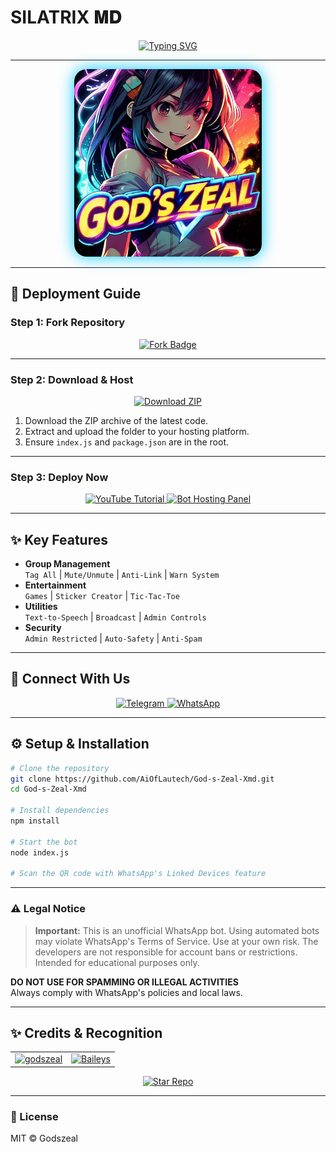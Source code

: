# SILATRIX 𝐌𝐃

<div align="center">
  <a href="https://git.io/typing-svg"> 
    <img src="https://readme-typing-svg.demolab.com?font=Orbitron&size=50&pause=500&color=33FF00&center=true&width=800&height=100&lines=𝐆𝐎𝐃𝐒𝐙𝐄𝐀𝐋+𝐗𝐌𝐃;Multi-Device+WhatsApp+Bot;Advanced+Group+Management;Next-Gen+Bot+Experience;Coded+By+Godwin+Hephzibah+Tech" alt="Typing SVG" />
  </a> 
</div>

---

<div align="center">
  <img src="https://raw.githubusercontent.com/AiOfLautech/God-s-Zeal-Xmd/refs/heads/main/assets/bot_image.jpg" alt="𝐆𝐎𝐃𝐒𝐙𝐄𝐀𝐋 𝐗𝐌𝐃" height="300" style="border-radius:20px;box-shadow:0 0 25px #00ccff">
</div>

---

## 🚀 Deployment Guide

### Step 1: Fork Repository

<p align="center">
  <a href="https://github.com/AiOfLautech/God-s-Zeal-Xmd/fork">
    <img src="https://img.shields.io/badge/-FORK%20REPO-00ccff?style=for-the-badge&logo=github&logoColor=white&labelColor=black" height="40" alt="Fork Badge"/>
  </a>
</p>

---

### Step 2: Download & Host

<p align="center">
  <a href="https://github.com/AiOfLautech/God-s-Zeal-Xmd/archive/refs/heads/main.zip">
    <img src="https://img.shields.io/badge/-DOWNLOAD%20ZIP-00ccff?style=for-the-badge&logo=github&logoColor=white&labelColor=black" height="40" alt="Download ZIP"/>
  </a>
</p>

1. Download the ZIP archive of the latest code.  
2. Extract and upload the folder to your hosting platform.  
3. Ensure `index.js` and `package.json` are in the root.  

---

### Step 3: Deploy Now

<p align="center">
  <a href="">
    <img src="https://img.shields.io/badge/-DEPLOY%20TUTORIAL-FF0000?style=for-the-badge&logo=youtube&logoColor=white&labelColor=black" height="40" alt="YouTube Tutorial"/>
  </a>
  <a href="https://bot-hosting.net/?aff=1271743046865915927">
    <img src="https://img.shields.io/badge/-BOTHOSTING%20PANEL-D6B7D6?style=for-the-badge&logo=serverless&logoColor=black&labelColor=white" height="40" alt="Bot Hosting Panel"/>
  </a>
</p>

---

## ✨ Key Features

- **Group Management**  
  `Tag All` | `Mute/Unmute` | `Anti-Link` | `Warn System`
- **Entertainment**  
  `Games` | `Sticker Creator` | `Tic-Tac-Toe`
- **Utilities**  
  `Text-to-Speech` | `Broadcast` | `Admin Controls`
- **Security**  
  `Admin Restricted` | `Auto-Safety` | `Anti-Spam`

---

## 🔗 Connect With Us

<p align="center">
  <a href="https://t.me/aitoolshub01">
    <img src="https://img.shields.io/badge/-TELEGRAM%20CHANNEL-0088cc?style=for-the-badge&logo=telegram&logoColor=white" height="35" alt="Telegram"/>
  </a>
  <a href="https://whatsapp.com/channel/0029Va90zAnIHO8Msp3A">
    <img src="https://img.shields.io/badge/-WHATSAPP%20CHANNEL-25D366?style=for-the-badge&logo=whatsapp&logoColor=white" height="35" alt="WhatsApp"/>
  </a>
</p>

---

## ⚙️ Setup & Installation

```bash
# Clone the repository
git clone https://github.com/AiOfLautech/God-s-Zeal-Xmd.git
cd God-s-Zeal-Xmd

# Install dependencies
npm install

# Start the bot
node index.js

# Scan the QR code with WhatsApp's Linked Devices feature
```

---

### ⚠️ Legal Notice

> **Important:** This is an unofficial WhatsApp bot. Using automated bots may violate WhatsApp's Terms of Service. Use at your own risk. The developers are not responsible for account bans or restrictions. Intended for educational purposes only.

**DO NOT USE FOR SPAMMING OR ILLEGAL ACTIVITIES**  
Always comply with WhatsApp's policies and local laws.

---

## ✨ Credits & Recognition

<table>
  <tr>
    <td align="center">
      <a href="https://github.com/AiOfLautech">
        <img src="https://img.shields.io/badge/Godszeal-00ffff?style=for-the-badge&logo=github&logoColor=black" alt="godszeal">
      </a>
    </td>
    <td align="center">
      <a href="https://github.com/adiwajshing/Baileys">
        <img src="https://img.shields.io/badge/BAILEYS-aa00ff?style=for-the-badge&logo=npm&logoColor=white" alt="Baileys">
      </a>
    </td>
  </tr>
</table>

<p align="center"> 
  <a href="https://github.com/AiOfLautech/God-s-Zeal-Xmd/star">
    <img src="https://img.shields.io/badge/⭐_STAR_THIS_REPO_⭐-yellow?style=for-the-badge&logo=github" alt="Star Repo">
  </a>
</p>

---

### 📜 License

MIT © Godszeal
